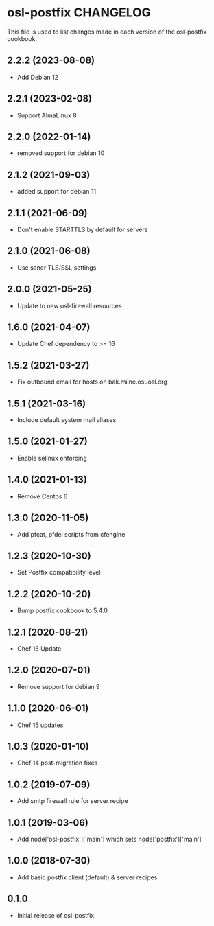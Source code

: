 osl-postfix CHANGELOG
=====================
This file is used to list changes made in each version of the
osl-postfix cookbook.

2.2.2 (2023-08-08)
------------------
- Add Debian 12

2.2.1 (2023-02-08)
------------------
- Support AlmaLinux 8

2.2.0 (2022-01-14)
------------------
- removed support for debian 10

2.1.2 (2021-09-03)
------------------
- added support for debian 11

2.1.1 (2021-06-09)
------------------
- Don't enable STARTTLS by default for servers

2.1.0 (2021-06-08)
------------------
- Use saner TLS/SSL settings

2.0.0 (2021-05-25)
------------------
- Update to new osl-firewall resources

1.6.0 (2021-04-07)
------------------
- Update Chef dependency to >= 16

1.5.2 (2021-03-27)
------------------
- Fix outbound email for hosts on bak.milne.osuosl.org

1.5.1 (2021-03-16)
------------------
- Include default system mail aliases

1.5.0 (2021-01-27)
------------------
- Enable selinux enforcing

1.4.0 (2021-01-13)
------------------
- Remove Centos 6

1.3.0 (2020-11-05)
------------------
- Add pfcat, pfdel scripts from cfengine

1.2.3 (2020-10-30)
------------------
- Set Postfix compatibility level

1.2.2 (2020-10-20)
------------------
- Bump postfix cookbook to 5.4.0

1.2.1 (2020-08-21)
------------------
- Chef 16 Update

1.2.0 (2020-07-01)
------------------
- Remove support for debian 9

1.1.0 (2020-06-01)
------------------
- Chef 15 updates

1.0.3 (2020-01-10)
------------------
- Chef 14 post-migration fixes

1.0.2 (2019-07-09)
------------------
- Add smtp firewall rule for server recipe

1.0.1 (2019-03-06)
------------------
- Add node['osl-postfix']['main'] which sets node['postfix']['main']

1.0.0 (2018-07-30)
------------------
- Add basic postfix client (default) & server recipes

0.1.0
-----
- Initial release of osl-postfix

